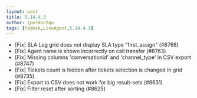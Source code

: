 ```yaml
---
layout: post
title: 5.14.4.3
author: jperdochqu
tags: [ladesk,LiveAgent,5.14.4.3]
---
```


- [Fix] SLA Log grid does not display SLA type "first_assign" (#8768)
- [Fix] Agent name is shown incorrectly on call transfer (#8763)
- [Fix] Missing columns 'conversationid' and 'channel_type' in CSV export (#8747)
- [Fix] Tickets count is hidden after tickets selection is changed in grid (#8735)
- [Fix] Export to CSV does not work for big result-sets (#8631)
- [Fix] Filter reset after sorting (#8625)
